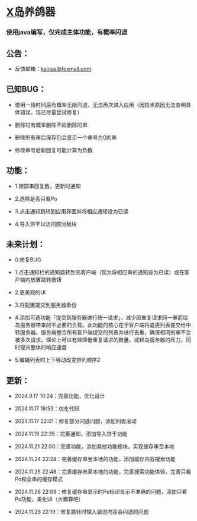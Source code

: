 # [X岛](https://www.nmbxd.com)养鸽器

### 使用java编写，仅完成主体功能，有概率闪退

## 公告：

 - 反馈邮箱：[kainas@foxmail.com](mailto:kainas@foxmail.com)

## 已知BUG：

 - 使用一段时间后有概率无限闪退，无法再次进入应用（因技术原因无法查明具体错误，现已尽量尝试修复）

 - 删除时有概率删除不应删除的串

 - 删除所有串后保存仍会显示一个串号为0的串

 - 修改串号后新回复可能计算为负数

## 功能：

 - 1.跟踪串回复数，更新时通知

 - 2.选择是否只看Po

 - 3.点击通知跳转到应用界面并将相应通知设为已读

 - 4.导入饼干以访问部分板块

## 未来计划：

 - 0.修复BUG

 - 1.点击通知栏的通知跳转到岛客户端（现为将相应串的通知设为已读）或在客户端内放置跳转按钮

 - 2.更美观的UI

 - 3.将配置提交到服务器备份

 - 4.添加可选功能「提交到服务器进行统一请求」，减少因重复请求同一串而给岛服务器带来的不必要的负载。此功能的核心在于客户端将追更列表提交给中转服务器，服务端整合所有客户端提交的列表并进行去重，确保相同的串不会被多次请求。理论上可以有效降低重复请求的数量，减轻岛服务器的压力，同时提升整体的响应速度
 
 - 5.编辑列表时上下移动改变排列顺序2

## 更新：

 - 2024.9.17 10:24：完善功能，优化设计

 - 2024.11.17 19:53：优化代码

 - 2024.11.17 22:01：修复部分闪退问题，添加列表滚动

 - 2024.11.19 22:35：完善通知，添加导入饼干功能

 - 2024.11.21 22:50：完善功能，添加其他功能板块，实现缓存串至本地

 - 2024.11.24 22:28：完善缓存串至本地的功能，添加缓存内容搜索功能

 - 2024.11.25 22:48：完善缓存串至本地的功能，完善搜索功能体验，完善只看Po和全串的缓存模式

 - 2024.11.26 22:09：修复缓存串显示时Po标识显示不准确的问题，添加只看Po功能，美化UI（大概算吧）

 - 2024.11.26 22:19：修复跳转时输入错误内容会闪退的问题
